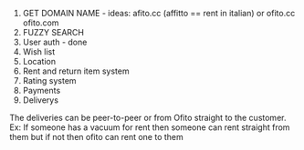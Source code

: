 1. GET DOMAIN NAME - ideas: afito.cc (affitto == rent in italian) or ofito.cc ofito.com
2. FUZZY SEARCH
3. User auth - done
4. Wish list
5. Location
6. Rent and return item system
7. Rating system
8. Payments
9. Deliverys

The deliveries can be peer-to-peer or from Ofito straight to the customer. Ex: If someone has a vacuum for rent then someone can rent straight from them but if not then ofito can rent one to them
